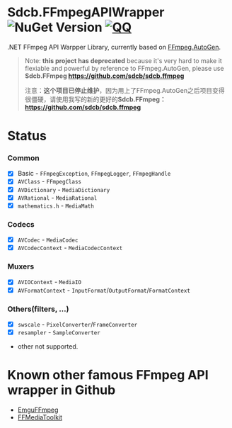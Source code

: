 Sdcb.FFmpegAPIWrapper ![NuGet Version](https://img.shields.io/nuget/v/Sdcb.FFmpegAPIWrapper) [![QQ](https://img.shields.io/badge/QQ_Group-579060605-52B6EF?style=social&logo=tencent-qq&logoColor=000&logoWidth=20)](https://jq.qq.com/?_wv=1027&k=K4fBqpyQ)
=====================

.NET FFmpeg API Warpper Library, currently based on [FFmpeg.AutoGen](https://github.com/Ruslan-B/FFmpeg.AutoGen). 

> Note: **this project has deprecated** because it's very hard to make it flexiable and powerful by reference to FFmpeg.AutoGen, please use **Sdcb.FFmpeg https://github.com/sdcb/sdcb.ffmpeg**
> 
> 注意：**这个项目已停止维护**，因为用上了FFmpeg.AutoGen之后项目变得很僵硬，请使用我写的新的更好的**Sdcb.FFmpeg：https://github.com/sdcb/sdcb.ffmpeg**

Status
======

### Common
- [x] Basic - `FFmpegException`, `FFmpegLogger`, `FFmpegHandle`
- [x] `AVClass` - `FFmpegClass`
- [x] `AVDictionary` - `MediaDictionary`
- [x] `AVRational` - `MediaRational`
- [x] `mathematics.h` - `MediaMath`

### Codecs
- [x] `AVCodec` - `MediaCodec`
- [x] `AVCodecContext` - `MediaCodecContext`

### Muxers
- [x] `AVIOContext` - `MediaIO`
- [x] `AVFormatContext` - `InputFormat`/`OutputFormat`/`FormatContext`

### Others(filters, ...)
- [x] `swscale` - `PixelConverter`/`FrameConverter`
- [x] `resampler` - `SampleConverter`
- other not supported.

Known other famous FFmpeg API wrapper in Github
===============================================

* [EmguFFmpeg](https://github.com/IOL0ol1/EmguFFmpeg)
* [FFMediaToolkit](https://github.com/radek-k/FFMediaToolkit)
